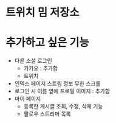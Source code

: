 # 트위치 밈 저장소

# 추가하고 싶은 기능
* 다른 소셜 로그인
  * 카카오 : 추가함
  * 트위치
* 인덱스 페이지 스트림 정보 무한 스크롤
* 로그인 시 이름 옆에 프로필 이미지 : 추가함
* 마이 페이지
  * 등록한 게시글 조회, 수정, 삭제 기능
  * 팔로우 스트리머 목록

